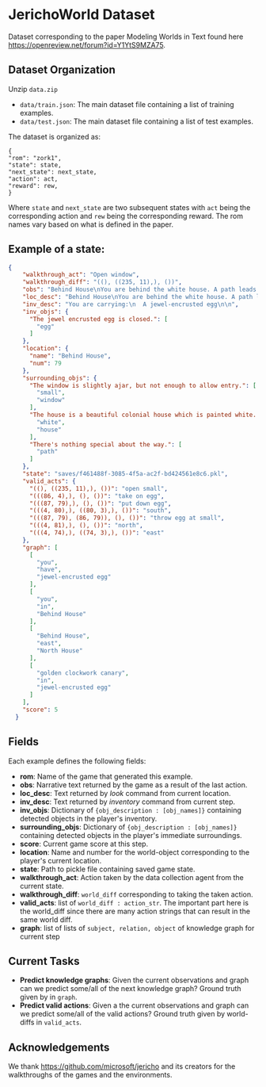# JerichoWorld Dataset

Dataset corresponding to the paper Modeling Worlds in Text found here https://openreview.net/forum?id=Y1YtS9MZA75.

## Dataset Organization
Unzip `data.zip`
* ```data/train.json```: The main dataset file containing a list of training examples.
* ```data/test.json```: The main dataset file containing a list of test examples.

The dataset is organized as:

```
{
"rom": "zork1",
"state": state,
"next_state": next_state,
"action": act,
"reward": rew,
}
```
Where `state` and `next_state` are two subsequent states with `act` being the corresponding action and `rew` being the corresponding reward. The rom names vary based on what is defined in the paper.

## Example of a state:
```json
{
    "walkthrough_act": "Open window",
    "walkthrough_diff": "((), ((235, 11),), ())",
    "obs": "Behind House\nYou are behind the white house. A path leads into the forest to the east. In one corner of the house there is a small window which is slightly ajar.\n\n",
    "loc_desc": "Behind House\nYou are behind the white house. A path leads into the forest to the east. In one corner of the house there is a small window which is slightly ajar.\n\n",
    "inv_desc": "You are carrying:\n  A jewel-encrusted egg\n\n",
    "inv_objs": {
      "The jewel encrusted egg is closed.": [
        "egg"
      ]
    },
    "location": {
      "name": "Behind House",
      "num": 79
    },
    "surrounding_objs": {
      "The window is slightly ajar, but not enough to allow entry.": [
        "small",
        "window"
      ],
      "The house is a beautiful colonial house which is painted white. It is clear that the owners must have been extremely wealthy.": [
        "white",
        "house"
      ],
      "There's nothing special about the way.": [
        "path"
      ]
    },
    "state": "saves/f461488f-3085-4f5a-ac2f-bd424561e8c6.pkl",
    "valid_acts": {
      "((), ((235, 11),), ())": "open small",
      "(((86, 4),), (), ())": "take on egg",
      "(((87, 79),), (), ())": "put down egg",
      "(((4, 80),), ((80, 3),), ())": "south",
      "(((87, 79), (86, 79)), (), ())": "throw egg at small",
      "(((4, 81),), (), ())": "north",
      "(((4, 74),), ((74, 3),), ())": "east"
    },
    "graph": [
      [
        "you",
        "have",
        "jewel-encrusted egg"
      ],
      [
        "you",
        "in",
        "Behind House"
      ],
      [
        "Behind House",
        "east",
        "North House"
      ],
      [
        "golden clockwork canary",
        "in",
        "jewel-encrusted egg"
      ]
    ],
    "score": 5
  }
```

## Fields
Each example defines the following fields:
* **rom**: Name of the game that generated this example.
* **obs**: Narrative text returned by the game as a result of the last action.
* **loc_desc**: Text returned by *look* command from current location.
* **inv_desc**: Text returned by *inventory* command from current step.
* **inv_objs**: Dictionary of ```{obj_description : [obj_names]}``` containing detected objects in the player's inventory.
* **surrounding_objs**: Dictionary of ```{obj_description : [obj_names]}``` containing detected objects in the player's immediate surroundings.
* **score**: Current game score at this step.
* **location**: Name and number for the world-object corresponding to the player's current location.
* **state**: Path to pickle file containing saved game state.
* **walkthrough_act**: Action taken by the data collection agent from the current state.
* **walkthrough_diff**: ```world_diff``` corresponding to taking the taken action.
* **valid_acts**: list of ```world_diff : action_str```. The important part here is the world_diff since there are many action strings that can result in the same world diff.
* **graph**: list of lists of ```subject, relation, object``` of knowledge graph for current step

## Current Tasks
* **Predict knowledge graphs**: Given the current observations and graph can we predict some/all of the next knowledge graph? Ground truth given by in ```graph```.
* **Predict valid actions**: Given a the current observations and graph can we predict some/all of the valid actions? Ground truth given by world-diffs in ```valid_acts```.

## Acknowledgements
We thank https://github.com/microsoft/jericho and its creators for the walkthroughs of the games and the environments.
